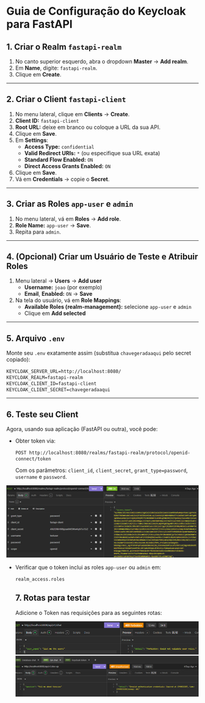 # Guia de Configuração do Keycloak para FastAPI

## 1. Criar o Realm `fastapi-realm`

1. No canto superior esquerdo, abra o dropdown **Master** → **Add realm**.
2. Em **Name**, digite: `fastapi-realm`.
3. Clique em **Create**.

---

## 2. Criar o Client `fastapi-client`

1. No menu lateral, clique em **Clients** → **Create**.
2. **Client ID:** `fastapi-client`
3. **Root URL:** deixe em branco ou coloque a URL da sua API.
4. Clique em **Save**.
5. Em **Settings**:
    - **Access Type:** `confidential`
    - **Valid Redirect URIs:** `*` (ou especifique sua URL exata)
    - **Standard Flow Enabled:** `ON`
    - **Direct Access Grants Enabled:** `ON`
6. Clique em **Save**.
7. Vá em **Credentials** → copie o **Secret**.

---

## 3. Criar as Roles `app-user` e `admin`

1. No menu lateral, vá em **Roles** → **Add role**.
2. **Role Name:** `app-user` → **Save**.
3. Repita para `admin`.

---

## 4. (Opcional) Criar um Usuário de Teste e Atribuir Roles

1. Menu lateral → **Users** → **Add user**
    - **Username:** `joao` (por exemplo)
    - **Email**, **Enabled:** `ON` → **Save**
2. Na tela do usuário, vá em **Role Mappings**:
    - **Available Roles (realm-management):** selecione `app-user` e `admin`
    - Clique em **Add selected**

---

## 5. Arquivo `.env`

Monte seu `.env` exatamente assim (substitua `chavegeradaaqui` pelo secret copiado):

```env
KEYCLOAK_SERVER_URL=http://localhost:8080/
KEYCLOAK_REALM=fastapi-realm
KEYCLOAK_CLIENT_ID=fastapi-client
KEYCLOAK_CLIENT_SECRET=chavegeradaaqui
```

---

## 6. Teste seu Client

Agora, usando sua aplicação (FastAPI ou outra), você pode:

- Obter token via:

  ```
  POST http://localhost:8080/realms/fastapi-realm/protocol/openid-connect/token
  ```

  Com os parâmetros: `client_id`, `client_secret`, `grant_type=password`, `username` e `password`.


![alt text](image.png)
- Verificar que o token inclui as roles `app-user` ou `admin` em:

  ```
  realm_access.roles
  ```

  ## 7. Rotas para testar
  Adicione o Token nas requisições para as seguintes rotas:

  ![alt text](image-1.png)
  ![alt text](image-2.png)

  